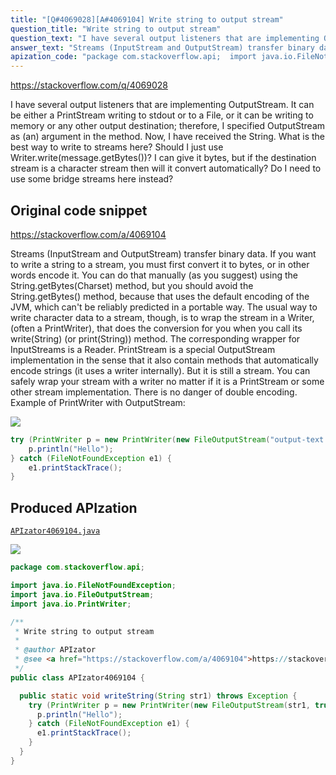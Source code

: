 ```yaml
---
title: "[Q#4069028][A#4069104] Write string to output stream"
question_title: "Write string to output stream"
question_text: "I have several output listeners that are implementing OutputStream. It can be either a PrintStream writing to stdout or to a File, or it can be writing to memory or any other output destination; therefore, I specified OutputStream as (an) argument in the method. Now, I have received the String. What is the best way to write to streams here? Should I just use Writer.write(message.getBytes())? I can give it bytes, but if the destination stream is a character stream then will it convert automatically? Do I need to use some bridge streams here instead?"
answer_text: "Streams (InputStream and OutputStream) transfer binary data. If you want to write a string to a stream, you must first convert it to bytes, or in other words encode it. You can do that manually (as you suggest) using the String.getBytes(Charset) method, but you should avoid the String.getBytes() method, because that uses the default encoding of the JVM, which can't be reliably predicted in a portable way. The usual way to write character data to a stream, though, is to wrap the stream in a Writer, (often a PrintWriter), that does the conversion for you when you call its write(String) (or print(String)) method. The corresponding wrapper for InputStreams is a Reader. PrintStream is a special OutputStream implementation in the sense that it also contain methods that automatically encode strings (it uses a writer internally). But it is still a stream. You can safely wrap your stream with a writer no matter if it is a PrintStream or some other stream implementation. There is no danger of double encoding. Example of PrintWriter with OutputStream:"
apization_code: "package com.stackoverflow.api;  import java.io.FileNotFoundException; import java.io.FileOutputStream; import java.io.PrintWriter;  /**  * Write string to output stream  *  * @author APIzator  * @see <a href=\"https://stackoverflow.com/a/4069104\">https://stackoverflow.com/a/4069104</a>  */ public class APIzator4069104 {    public static void writeString(String str1) throws Exception {     try (PrintWriter p = new PrintWriter(new FileOutputStream(str1, true))) {       p.println(\"Hello\");     } catch (FileNotFoundException e1) {       e1.printStackTrace();     }   } }"
---
```


https://stackoverflow.com/q/4069028

I have several output listeners that are implementing OutputStream.
It can be either a PrintStream writing to stdout or to a File, or it can be writing to memory or any other output destination; therefore, I specified OutputStream as (an) argument in the method.
Now, I have received the String. What is the best way to write to streams here?
Should I just use Writer.write(message.getBytes())? I can give it bytes, but if the destination stream is a character stream then will it convert automatically?
Do I need to use some bridge streams here instead?



## Original code snippet

https://stackoverflow.com/a/4069104

Streams (InputStream and OutputStream) transfer binary data. If you want to write a string to a stream, you must first convert it to bytes, or in other words encode it. You can do that manually (as you suggest) using the String.getBytes(Charset) method, but you should avoid the String.getBytes() method, because that uses the default encoding of the JVM, which can&#x27;t be reliably predicted in a portable way.
The usual way to write character data to a stream, though, is to wrap the stream in a Writer, (often a PrintWriter), that does the conversion for you when you call its write(String) (or print(String)) method. The corresponding wrapper for InputStreams is a Reader.
PrintStream is a special OutputStream implementation in the sense that it also contain methods that automatically encode strings (it uses a writer internally). But it is still a stream. You can safely wrap your stream with a writer no matter if it is a PrintStream or some other stream implementation. There is no danger of double encoding.
Example of PrintWriter with OutputStream:

<div class="code-logo"><img src="/stackoverflow.png" /></div>

```java
try (PrintWriter p = new PrintWriter(new FileOutputStream("output-text.txt", true))) {
    p.println("Hello");
} catch (FileNotFoundException e1) {
    e1.printStackTrace();
}
```

## Produced APIzation

[`APIzator4069104.java`](https://github.com/pasqualesalza/apization/raw/main/data/search/APIzator4069104.java)

<div class="code-logo"><img src="/apizator.png" /></div>

```java
package com.stackoverflow.api;

import java.io.FileNotFoundException;
import java.io.FileOutputStream;
import java.io.PrintWriter;

/**
 * Write string to output stream
 *
 * @author APIzator
 * @see <a href="https://stackoverflow.com/a/4069104">https://stackoverflow.com/a/4069104</a>
 */
public class APIzator4069104 {

  public static void writeString(String str1) throws Exception {
    try (PrintWriter p = new PrintWriter(new FileOutputStream(str1, true))) {
      p.println("Hello");
    } catch (FileNotFoundException e1) {
      e1.printStackTrace();
    }
  }
}

```